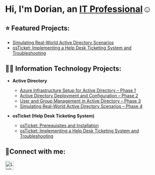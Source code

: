 <h1>Hi, I'm Dorian, an <a href="https://www.linkedin.com/in/dorianrivas-/">IT Professional</a>☺</h1>

<h2>⭐ Featured Projects:</h2>

- [Simulating Real-World Active Directory Scenarios](https://github.com/dorianriv/ad-scenario-sim)
- [osTicket: Implementing a Help Desk Ticketing System and Troubleshooting](https://github.com/dorianriv/osticket-ticket-resolution)


<h2>👨‍💻 Information Technology Projects:</h2>

- <b>Active Directory</b>
  - [Azure Infrastructure Setup for Active Directory – Phase 1](https://github.com/dorianriv/ad-and-azuresetup)
  - [Active Directory Deployment and Configuration – Phase 2](https://github.com/dorianriv/ad-depo-config)
  - [User and Group Management in Active Directory – Phase 3](https://github.com/dorianriv/ad-user-gen)
  - [Simulating Real-World Active Directory Scenarios – Phase 4](https://github.com/dorianriv/ad-scenario-sim)

- <b>osTicket (Help Desk Ticketing System)</b>
  - [osTicket: Prerequisites and Installation](https://github.com/dorianriv/osticket-prereqs)
  - [osTicket: Implementing a Help Desk Ticketing System and Troubleshooting](https://github.com/dorianriv/osticket-ticket-resolution)

<h2>🤳Connect with me:</h2>

<a href="https://www.linkedin.com/in/dorianrivas-/" target="_blank" rel="noopener noreferrer" style="display:inline-block;">
  <img src="https://upload.wikimedia.org/wikipedia/commons/c/ca/LinkedIn_logo_initials.png" alt="LinkedIn" style="height:28px; vertical-align:middle;">
</a>
